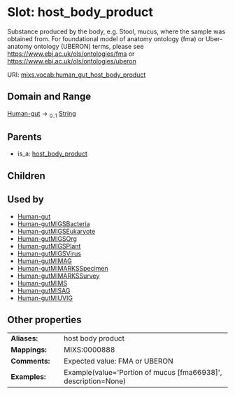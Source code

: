 
# Slot: host_body_product


Substance produced by the body, e.g. Stool, mucus, where the sample was obtained from. For foundational model of anatomy ontology (fma) or Uber-anatomy ontology (UBERON) terms, please see https://www.ebi.ac.uk/ols/ontologies/fma or https://www.ebi.ac.uk/ols/ontologies/uberon

URI: [mixs.vocab:human_gut_host_body_product](https://w3id.org/mixs/vocab/human_gut_host_body_product)


## Domain and Range

[Human-gut](Human-gut.md) &#8594;  <sub>0..1</sub> [String](types/String.md)

## Parents

 *  is_a: [host_body_product](host_body_product.md)

## Children


## Used by

 * [Human-gut](Human-gut.md)
 * [Human-gutMIGSBacteria](Human-gutMIGSBacteria.md)
 * [Human-gutMIGSEukaryote](Human-gutMIGSEukaryote.md)
 * [Human-gutMIGSOrg](Human-gutMIGSOrg.md)
 * [Human-gutMIGSPlant](Human-gutMIGSPlant.md)
 * [Human-gutMIGSVirus](Human-gutMIGSVirus.md)
 * [Human-gutMIMAG](Human-gutMIMAG.md)
 * [Human-gutMIMARKSSpecimen](Human-gutMIMARKSSpecimen.md)
 * [Human-gutMIMARKSSurvey](Human-gutMIMARKSSurvey.md)
 * [Human-gutMIMS](Human-gutMIMS.md)
 * [Human-gutMISAG](Human-gutMISAG.md)
 * [Human-gutMIUVIG](Human-gutMIUVIG.md)

## Other properties

|  |  |  |
| --- | --- | --- |
| **Aliases:** | | host body product |
| **Mappings:** | | MIXS:0000888 |
| **Comments:** | | Expected value: FMA or UBERON |
| **Examples:** | | Example(value='Portion of mucus [fma66938]', description=None) |

